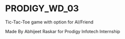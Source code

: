 # PRODIGY_WD_03

Tic-Tac-Toe game with option for AI/Friend

Made By Abhijeet Raskar for Prodigy Infotech Internship

